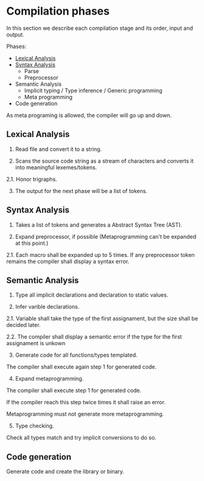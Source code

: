 # Compilation phases

In this section we describe each compilation stage and its order,
input and output.

Phases:

* [Lexical Analysis](#lexical-analysis)
* [Syntax Analysis](#syntax-analysis)
  * Parse
  * Preprocessor
* Semantic Analysis
  * Implicit typing / Type inference / Generic programming
  * Meta programming
* Code generation

As meta programing is allowed, the compiler will go up and down.

<a name="lexical-analysis"></a>
## Lexical Analysis

1. Read file and convert it to a string.

2. Scans the source code string as a stream of characters and converts it
into meaningful lexemes/tokens.

2.1. Honor trigraphs.

3. The output for the next phase will be a list of tokens.

<a name="syntax-analysis"></a>
## Syntax Analysis

1. Takes a list of tokens and generates a Abstract Syntax Tree (AST).

2. Expand preprocessor, if possible (Metaprogramming can't be expanded at this point.)

2.1. Each macro shall be expanded up to 5 times. If any preprocessor
token remains the compiler shall display a syntax error.


## Semantic Analysis

1. Type all implicit declarations and declaration to static values.

2. Infer varible declarations.

2.1. Variable shall take the type of the first assignament, but the size
shall be decided later.

2.2. The compiler shall display a semantic error if the type for the first
assignament is unkown

3. Generate code for all functions/types templated.

The compiler shall execute again step 1 for generated code.

4. Expand metaprogramming.

The compiler shall execute step 1 for generated code.

If the compiler reach this step twice times it shall raise an error.

Metaprogramming must not generate more metaprogramming.

5. Type checking.

Check all types match and try implicit conversions to do so.


## Code generation

Generate code and create the library or binary.

